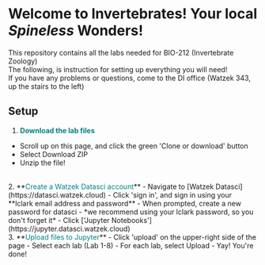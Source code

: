 Welcome to Invertebrates! Your local *Spineless* Wonders!  
=========================================================
This repository contains all the labs needed for BIO-212 (Invertebrate Zoology)  
The following, is instruction for setting up everything you will need!  
If you have any problems or questions, come to the DI office (Watzek 343, up the stairs to the left)

## Setup
1. **<font color="teal">Download the lab files</font>**
  - Scroll up on this page, and click the green 'Clone or download' button
  - Select Download ZIP
  - Unzip the file!  
</br>
2. **<font color="teal">Create a Watzek Datasci account</font>**
  - Navigate to [Watzek Datasci](https://datasci.watzek.cloud)
  - Click 'sign in', and sign in using your **lclark email address and password**  
  - When prompted, create a new password for datasci
      - *we recommend using your lclark password, so you don't forget it*
  - Click ['Jupyter Notebooks'](https://jupyter.datasci.watzek.cloud)  
</br>
3. **<font color="teal">Upload files to Jupyter</font>**
  - Click 'upload' on the upper-right side of the page
  - Select each lab (Lab 1-8)
  - For each lab, select Upload
  - Yay! You're done!  





